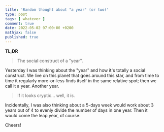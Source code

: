 ```yaml
---
title: 'Random thought about "a year" (or two)'
type: post
tags: [ whatever ]
comment: true
date: 2022-05-02 07:00:00 +0200
mathjax: false
published: true
---
```


**TL;DR**

> The social construct of a "year".

Yesterday I was thinking about the "year" and how it's totally a social
construct. We live on this planet that goes around this star, and from
time to time it regularly more-or-less finds itself in the same relative
spot; then we call it a year. Another year.

> If it looks cryptic... well, it is.

Incidentally, I was also thinking about a 5-days week would work about 3
years out of 4 to evenly divide the number of days in one year. Then it
would come the leap year, of course.

Cheers!
